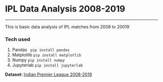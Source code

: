 # IPL Data Analysis 2008-2019
---
This is basic data analysis of IPL matches from 2008 to 20019

### Tech used
1. Pandas ` pip install pandas`
2. Matplotlib `pip install matplotlib`
3. Numpy `pip install numpy`
4. Jupyterlab `pip install jupyterlab`

**Dataset:** [Indian Premier League 2008-2019](https://www.kaggle.com/nowke9/ipldata)
